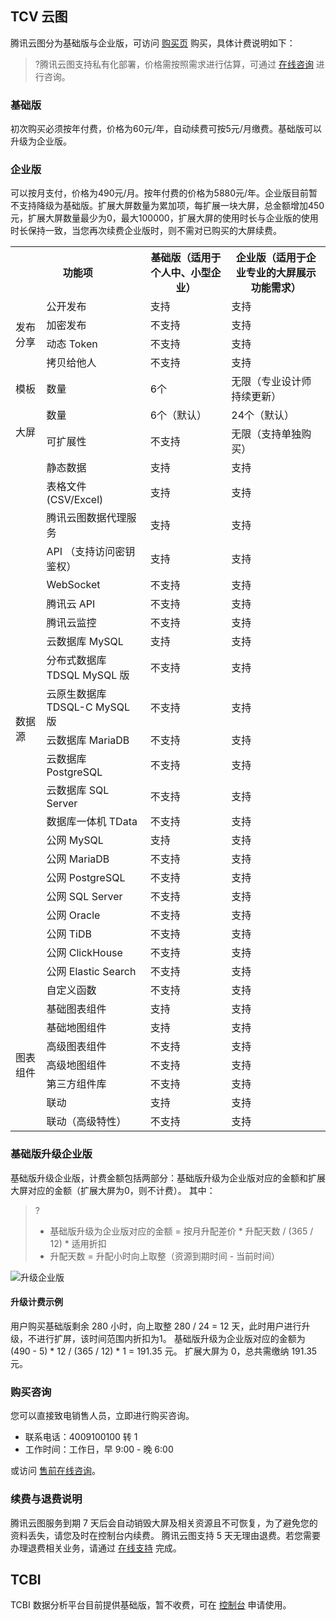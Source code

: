 ## TCV 云图
腾讯云图分为基础版与企业版，可访问 [购买页](https://console.cloud.tencent.com/tcv) 购买，具体计费说明如下：

>?腾讯云图支持私有化部署，价格需按照需求进行估算，可通过 [在线咨询](https://cloud.tencent.com/online-service?from=sales&source=PRESALE) 进行咨询。

### 基础版

初次购买必须按年付费，价格为60元/年，自动续费可按5元/月缴费。基础版可以升级为企业版。

### 企业版

可以按月支付，价格为490元/月。按年付费的价格为5880元/年。企业版目前暂不支持降级为基础版。扩展大屏数量为累加项，每扩展一块大屏，总金额增加450元，扩展大屏数量最少为0，最大100000，扩展大屏的使用时长与企业版的使用时长保持一致，当您再次续费企业版时，则不需对已购买的大屏续费。

<table>
<tr><th colspan="2">功能项</th><th>基础版（适用于个人中、小型企业）</th><th>企业版（适用于企业专业的大屏展示功能需求）</th></tr>
<tr><td rowspan="4">发布分享</td><td>公开发布</td><td>支持</td><td>支持</td></tr>
<tr><td>加密发布</td><td>不支持</td><td>支持</td></tr>
<tr><td>动态 Token</td><td>不支持</td><td>支持</td></tr>
<tr><td>拷贝给他人</td><td>不支持</td><td>支持</td></tr>
<tr><td>模板</td><td>数量</td><td>6个</td><td>无限（专业设计师持续更新）</td></tr>
<tr><td rowspan="2">大屏</td><td>数量</td><td>6个（默认）</td><td>24个（默认）</td></tr>
<tr><td>可扩展性</td><td>不支持</td><td>无限（支持单独购买）</td></tr>
<tr><td rowspan="23">数据源</td><td>静态数据</td><td>支持</td><td>支持</td></tr>
<tr><td>表格文件 (CSV/Excel)</td><td>支持</td><td>支持</td></tr>
<tr><td>腾讯云图数据代理服务	</td><td>支持</td><td>支持</td></tr>
<tr><td>API （支持访问密钥鉴权）</td><td>支持</td><td>支持</td></tr>
<tr><td>WebSocket</td><td>不支持</td><td>支持</td></tr>
<tr><td>腾讯云 API</td><td>不支持</td><td>支持</td></tr>
<tr><td>腾讯云监控</td><td>不支持</td><td>支持</td></tr>
<tr><td>云数据库 MySQL</td><td>支持</td><td>支持</td></tr>
<tr><td>分布式数据库 TDSQL MySQL 版</td><td>不支持</td><td>支持</td></tr>
<tr><td>云原生数据库 TDSQL-C MySQL 版</td><td>不支持</td><td>支持</td></tr>
<tr><td>云数据库 MariaDB</td><td>不支持</td><td>支持</td></tr>
<tr><td>云数据库 PostgreSQL</td><td>不支持</td><td>支持</td></tr>
<tr><td>云数据库 SQL Server</td><td>不支持</td><td>支持</td></tr>
<tr><td>数据库一体机 TData</td><td>不支持</td><td>支持</td></tr>
<tr><td>公网 MySQL</td><td>支持</td><td>支持</td></tr>
<tr><td>公网 MariaDB</td><td>不支持</td><td>支持</td></tr>
<tr><td>公网 PostgreSQL</td><td>不支持</td><td>支持</td></tr>
<tr><td>公网 SQL Server</td><td>不支持</td><td>支持</td></tr>
<tr><td>公网 Oracle</td><td>不支持</td><td>支持</td></tr>
<tr><td>公网 TiDB</td><td>不支持</td><td>支持</td></tr>
<tr><td>公网 ClickHouse</td><td>不支持</td><td>支持</td></tr>
<tr><td>公网 Elastic Search</td><td>不支持</td><td>支持</td></tr>
<tr><td>自定义函数</td><td>不支持</td><td>支持</td></tr>
<tr><td rowspan="7">图表组件</td><td>基础图表组件</td><td>支持</td><td>支持</td></tr>
<tr><td>基础地图组件</td><td>支持</td><td>支持</td></tr>
<tr><td>高级图表组件</td><td>不支持</td><td>支持</td></tr>
<tr><td>高级地图组件</td><td>不支持</td><td>支持</td></tr>
<tr><td>第三方组件库</td><td>不支持</td><td>支持</td></tr>
<tr><td>联动</td><td>支持</td><td>支持</td></tr>
<tr><td>联动（高级特性）</td><td>不支持</td><td>支持</td></tr>
</table>

### 基础版升级企业版

基础版升级企业版，计费金额包括两部分：基础版升级为企业版对应的金额和扩展大屏对应的金额（扩展大屏为0，则不计费）。
其中：
>?
>- 基础版升级为企业版对应的金额 = 按月升配差价 \* 升配天数 / (365 / 12) \* 适用折扣
>- 升配天数 = 升配小时向上取整（资源到期时间 - 当前时间）

![升级企业版](https://main.qcloudimg.com/raw/e5802189bf68f3f79b541066898cb3d5.png)

#### 升级计费示例

用户购买基础版剩余 280 小时，向上取整 280 / 24 = 12 天，此时用户进行升级，不进行扩屏，该时间范围内折扣为1。
基础版升级为企业版对应的金额为 (490 - 5) \* 12 / (365 / 12) \* 1 = 191.35 元。
扩展大屏为 0，总共需缴纳 191.35 元。

### 购买咨询

您可以直接致电销售人员，立即进行购买咨询。

- 联系电话：4009100100 转 1
- 工作时间：工作日，早 9:00 - 晚 6:00

或访问 [售前在线咨询](https://cloud.tencent.com/online-service?from=salesconsole&source=PRESALE)。

### 续费与退费说明

腾讯云图服务到期 7 天后会自动销毁大屏及相关资源且不可恢复，为了避免您的资料丢失，请您及时在控制台内续费。
腾讯云图支持 5 天无理由退费。若您需要办理退费相关业务，请通过 [在线支持](https://cloud.tencent.com/online-service?from=connect-us) 完成。


## TCBI
TCBI 数据分析平台目前提供基础版，暂不收费，可在 [控制台](https://console.cloud.tencent.com/tcv)  申请使用。
